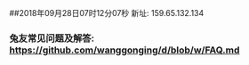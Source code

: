 ##2018年09月28日07时12分07秒 新址: 159.65.132.134
### 兔友常见问题及解答: https://github.com/wanggonging/d/blob/w/FAQ.md
